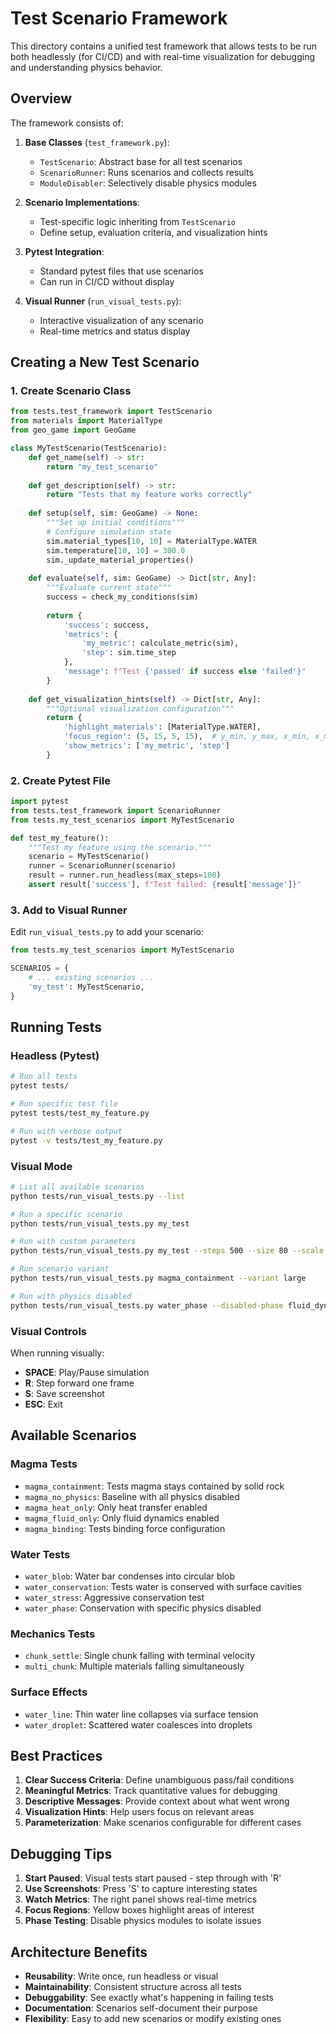 # Test Scenario Framework

This directory contains a unified test framework that allows tests to be run both headlessly (for CI/CD) and with real-time visualization for debugging and understanding physics behavior.

## Overview

The framework consists of:

1. **Base Classes** (`test_framework.py`):
   - `TestScenario`: Abstract base for all test scenarios
   - `ScenarioRunner`: Runs scenarios and collects results
   - `ModuleDisabler`: Selectively disable physics modules

2. **Scenario Implementations**:
   - Test-specific logic inheriting from `TestScenario`
   - Define setup, evaluation criteria, and visualization hints

3. **Pytest Integration**:
   - Standard pytest files that use scenarios
   - Can run in CI/CD without display

4. **Visual Runner** (`run_visual_tests.py`):
   - Interactive visualization of any scenario
   - Real-time metrics and status display

## Creating a New Test Scenario

### 1. Create Scenario Class

```python
from tests.test_framework import TestScenario
from materials import MaterialType
from geo_game import GeoGame

class MyTestScenario(TestScenario):
    def get_name(self) -> str:
        return "my_test_scenario"
    
    def get_description(self) -> str:
        return "Tests that my feature works correctly"
    
    def setup(self, sim: GeoGame) -> None:
        """Set up initial conditions"""
        # Configure simulation state
        sim.material_types[10, 10] = MaterialType.WATER
        sim.temperature[10, 10] = 300.0
        sim._update_material_properties()
    
    def evaluate(self, sim: GeoGame) -> Dict[str, Any]:
        """Evaluate current state"""
        success = check_my_conditions(sim)
        
        return {
            'success': success,
            'metrics': {
                'my_metric': calculate_metric(sim),
                'step': sim.time_step
            },
            'message': f"Test {'passed' if success else 'failed'}"
        }
    
    def get_visualization_hints(self) -> Dict[str, Any]:
        """Optional visualization configuration"""
        return {
            'highlight_materials': [MaterialType.WATER],
            'focus_region': (5, 15, 5, 15),  # y_min, y_max, x_min, x_max
            'show_metrics': ['my_metric', 'step']
        }
```

### 2. Create Pytest File

```python
import pytest
from tests.test_framework import ScenarioRunner
from tests.my_test_scenarios import MyTestScenario

def test_my_feature():
    """Test my feature using the scenario."""
    scenario = MyTestScenario()
    runner = ScenarioRunner(scenario)
    result = runner.run_headless(max_steps=100)
    assert result['success'], f"Test failed: {result['message']}"
```

### 3. Add to Visual Runner

Edit `run_visual_tests.py` to add your scenario:

```python
from tests.my_test_scenarios import MyTestScenario

SCENARIOS = {
    # ... existing scenarios ...
    'my_test': MyTestScenario,
}
```

## Running Tests

### Headless (Pytest)

```bash
# Run all tests
pytest tests/

# Run specific test file
pytest tests/test_my_feature.py

# Run with verbose output
pytest -v tests/test_my_feature.py
```

### Visual Mode

```bash
# List all available scenarios
python tests/run_visual_tests.py --list

# Run a specific scenario
python tests/run_visual_tests.py my_test

# Run with custom parameters
python tests/run_visual_tests.py my_test --steps 500 --size 80 --scale 8

# Run scenario variant
python tests/run_visual_tests.py magma_containment --variant large

# Run with physics disabled
python tests/run_visual_tests.py water_phase --disabled-phase fluid_dynamics
```

### Visual Controls

When running visually:
- **SPACE**: Play/Pause simulation
- **R**: Step forward one frame
- **S**: Save screenshot
- **ESC**: Exit

## Available Scenarios

### Magma Tests
- `magma_containment`: Tests magma stays contained by solid rock
- `magma_no_physics`: Baseline with all physics disabled
- `magma_heat_only`: Only heat transfer enabled
- `magma_fluid_only`: Only fluid dynamics enabled
- `magma_binding`: Tests binding force configuration

### Water Tests
- `water_blob`: Water bar condenses into circular blob
- `water_conservation`: Tests water is conserved with surface cavities
- `water_stress`: Aggressive conservation test
- `water_phase`: Conservation with specific physics disabled

### Mechanics Tests
- `chunk_settle`: Single chunk falling with terminal velocity
- `multi_chunk`: Multiple materials falling simultaneously

### Surface Effects
- `water_line`: Thin water line collapses via surface tension
- `water_droplet`: Scattered water coalesces into droplets

## Best Practices

1. **Clear Success Criteria**: Define unambiguous pass/fail conditions
2. **Meaningful Metrics**: Track quantitative values for debugging
3. **Descriptive Messages**: Provide context about what went wrong
4. **Visualization Hints**: Help users focus on relevant areas
5. **Parameterization**: Make scenarios configurable for different cases

## Debugging Tips

1. **Start Paused**: Visual tests start paused - step through with 'R'
2. **Use Screenshots**: Press 'S' to capture interesting states
3. **Watch Metrics**: The right panel shows real-time metrics
4. **Focus Regions**: Yellow boxes highlight areas of interest
5. **Phase Testing**: Disable physics modules to isolate issues

## Architecture Benefits

- **Reusability**: Write once, run headless or visual
- **Maintainability**: Consistent structure across all tests
- **Debuggability**: See exactly what's happening in failing tests
- **Documentation**: Scenarios self-document their purpose
- **Flexibility**: Easy to add new scenarios or modify existing ones 